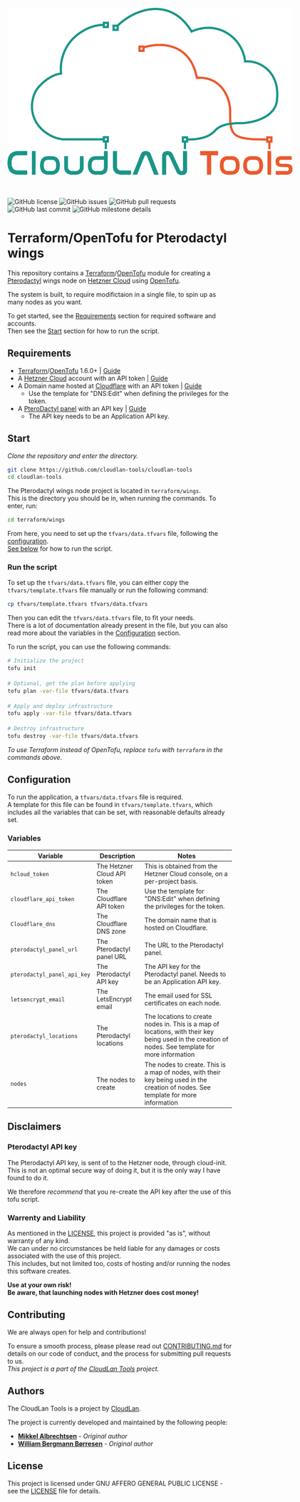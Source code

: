 <p align="center" width="100%" style="margin-bottom: 3rem">
  <img src="https://github.com/cloudlan-tools/.github/blob/main/assets/logo/cloudlan%20logo.png" style="max-width: 40rem;" alt="CloudLAN Tools logo" />
</p>

![GitHub license](https://img.shields.io/github/license/cloudlan-tools/cloudlan-tools) ![GitHub issues](https://img.shields.io/github/issues/cloudlan-tools/cloudlan-tools) ![GitHub pull requests](https://img.shields.io/github/issues-pr/cloudlan-tools/cloudlan-tools) ![GitHub last commit](https://img.shields.io/github/last-commit/cloudlan-tools/cloudlan-tools) ![GitHub milestone details](https://img.shields.io/github/milestones/progress-percent/cloudlan-tools/cloudlan-tools/1?color=%2341bb13)

# Terraform/OpenTofu for Pterodactyl wings

This repository contains a [Terraform](https://www.terraform.io/)/[OpenTofu](https://opentofu.org/) module for creating a [Pterodactyl](https://pterodactyl.io/) wings node on [Hetzner Cloud](https://www.hetzner.com/cloud) using [OpenTofu](https://opentofu.org/).

The system is built, to require modifictaion in a single file, to spin up as many nodes as you want.

To get started, see the [Requirements](#requirements) section for required software and accounts.  
Then see the [Start](#start) section for how to run the script.

## Requirements

* [Terraform](https://www.terraform.io/)/[OpenTofu](https://opentofu.org/) 1.6.0+ | [Guide](https://opentofu.org/docs/intro/install/)
* A [Hetzner Cloud](https://www.hetzner.com/cloud) account with an API token | [Guide](https://docs.hetzner.com/cloud/api/getting-started/generating-api-token/)
* A Domain name hosted at [Cloudflare](https://cloudflare.com) with an API token | [Guide](https://developers.cloudflare.com/fundamentals/api/get-started/create-token/)
  * Use the template for "DNS:Edit" when defining the privileges for the token.
* A [PteroDactyl panel](https://pterodactyl.io/) with an API key | [Guide](https://dashflo.net/docs/api/pterodactyl/v1/)
  * The API key needs to be an Application API key.

## Start

*Clone the repository and enter the directory.*

```bash
git clone https://github.com/cloudlan-tools/cloudlan-tools
cd cloudlan-tools
```

The Pterodactyl wings node project is located in `terraform/wings`.  
This is the directory you should be in, when running the commands. To enter, run:

```bash
cd terraform/wings
```

From here, you need to set up the `tfvars/data.tfvars` file, following the [configuration](#configuration).  
[See below](#run-the-script) for how to run the script.

### Run the script

To set up the `tfvars/data.tfvars` file, you can either copy the `tfvars/template.tfvars` file manually or run the following command:

```bash
cp tfvars/template.tfvars tfvars/data.tfvars
```

Then you can edit the `tfvars/data.tfvars` file, to fit your needs.  
There is a lot of documentation already present in the file, but you can also read more about the variables in the [Configuration](#configuration) section.

To run the script, you can use the following commands:

```bash
# Initialize the project
tofu init

# Optional, get the plan before applying
tofu plan -var-file tfvars/data.tfvars 

# Apply and deploy infrastructure
tofu apply -var-file tfvars/data.tfvars

# Destroy infrastructure
tofu destroy -var-file tfvars/data.tfvars
```

*To use Terraform instead of OpenTofu, replace `tofu` with `terraform` in the commands above.*

## Configuration

To run the application, a `tfvars/data.tfvars` file is required.  
A template for this file can be found in `tfvars/template.tfvars`, which includes all the variables that can be set, with reasonable defaults already set.

### Variables

| Variable                    | Description                 | Notes                                                                                                                                               |
| --------------------------- | --------------------------- | --------------------------------------------------------------------------------------------------------------------------------------------------- |
| `hcloud_token`              | The Hetzner Cloud API token | This is obtained from the Hetzner Cloud console, on a per-project basis.                                                                            |
| `cloudflare_api_token`      | The Cloudflare API token    | Use the template for "DNS:Edit" when defining the privileges for the token.                                                                         |
| `Cloudflare_dns`            | The Cloudflare DNS zone     | The domain name that is hosted on Cloudflare.                                                                                                       |
| `pterodactyl_panel_url`     | The Pterodactyl panel URL   | The URL to the Pterodactyl panel.                                                                                                                   |
| `pterodactyl_panel_api_key` | The Pterodactyl API key     | The API key for the Pterodactyl panel. Needs to be an Application API key.                                                                          |
| `letsencrypt_email`         | The LetsEncrypt email       | The email used for SSL certificates on each node.                                                                                                   |
| `pterodactyl_locations`     | The Pterodactyl locations   | The locations to create nodes in. This is a map of locations, with their key being used in the creation of nodes. See template for more information |
| `nodes`                     | The nodes to create         | The nodes to create. This is a map of nodes, with their key being used in the creation of nodes. See template for more information                  |

## Disclaimers

### Pterodactyl API key

The Pterodactyl API key, is sent of to the Hetzner node, through cloud-init.  
This is not an optimal secure way of doing it, but it is the only way I have found to do it. 

We therefore *recommend* that you re-create the API key after the use of this tofu script.

### Warrenty and Liability

As mentioned in the [LICENSE](LICENSE), this project is provided "as is", without warranty of any kind.  
We can under no circumstances be held liable for any damages or costs associated with the use of this project.  
This includes, but not limited too, costs of hosting and/or running the nodes this software creates.

**Use at your own risk!**  
**Be aware, that launching nodes with Hetzner does cost money!**

## Contributing

We are always open for help and contributions!

To ensure a smooth process, please please read out [CONTRIBUTING.md](https://github.com/cloudlan-tools/.github/blob/main/CONTRIBUTING.md) for details on our code of conduct, and the process for submitting pull requests to us.  
*This project is a part of the [CloudLan Tools](https://github.com/cloudlan-tools) project.*

## Authors  

The CloudLan Tools is a project by [CloudLan](https://github.com/cloudlan-tools).  

The project is currently developed and maintained by the following people:

* **[Mikkel Albrechtsen](https://github.com/the0mikkel)** - *Original author*
* **[William Bergmann Børresen](https://github.com/ninkaninus)** - *Original author*

## License

This project is licensed under GNU AFFERO GENERAL PUBLIC LICENSE - see the [LICENSE](LICENSE) file for details.
